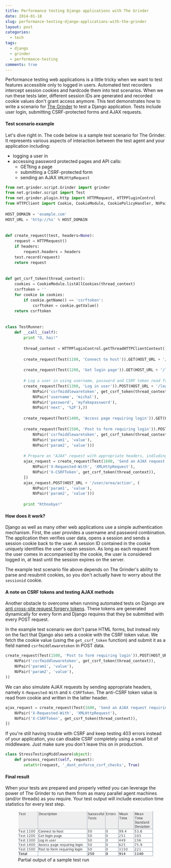 ```yaml
---
title: Performance testing Django applications with The Grinder
date: 2014-01-18
slug: performance-testing-django-applications-with-the-grinder
layout: post
categories:
  - tech
tags:
  - django
  - grinder
  - performance-testing
comments: true
---
```


Performance testing web applications is a little tricky when we want to test features accessible only to logged in users. Automated test recorders intercept session cookies and hardcode them into test scenarios. When we run these tests later, different session IDs are generated and recorded cookie values don't grant access anymore. This text demonstrates how to write a scenario for [The Grinder][grinder] to test a Django application. Tests include user login, submitting CSRF-protected forms and AJAX requests.

<!-- more -->

#### Test scenario example

Let's dive right in. The code below is a sample test scenario for The Grinder. It represents various aspects of interaction between the test agent and your application including:

* logging a user in
* accessing password protected pages and API calls:
    * GETting a page
    * submitting a CSRF-protected form
    * sending an AJAX `XMLHttpRequest`


```python
from net.grinder.script.Grinder import grinder
from net.grinder.script import Test
from net.grinder.plugin.http import HTTPRequest, HTTPPluginControl
from HTTPClient import Cookie, CookieModule, CookiePolicyHandler, NVPair

HOST_DOMAIN = 'example.com'
HOST_URL = 'http://%s' % HOST_DOMAIN


def create_request(test, headers=None):
    request = HTTPRequest()
    if headers: 
        request.headers = headers
    test.record(request)
    return request


def get_csrf_token(thread_context):
    cookies = CookieModule.listAllCookies(thread_context)
    csrftoken = ''
    for cookie in cookies:
        if cookie.getName() == 'csrftoken':
            csrftoken = cookie.getValue()
    return csrftoken


class TestRunner:
    def __call__(self):
        print "O, hai!"
        
        thread_context = HTTPPluginControl.getThreadHTTPClientContext()
        
        create_request(Test(1100, 'Connect to host')).GET(HOST_URL + '/')
        
        create_request(Test(1200, 'Get login page')).GET(HOST_URL + '/login/')
        
        # Log a user in using username, password and CSRF token read from cookie
        create_request(Test(1300, 'Log in user')).POST(HOST_URL + '/login/', (
            NVPair('csrfmiddlewaretoken', get_csrf_token(thread_context)),
            NVPair('username', 'michal'),
            NVPair('password', 'myfakepassword'),
            NVPair('next', '%2F'),))
        
        create_request(Test(1400, 'Access page requiring login')).GET(HOST_URL + '/user/area/')
        
        create_request(Test(1500, 'Post to form requiring login')).POST(HOST_URL + '/user/area/action', (
            NVPair('csrfmiddlewaretoken', get_csrf_token(thread_context)),
            NVPair('param1', 'value'),
            NVPair('param2', 'value')))
        
        # Prepare an "AJAX" request with appropriate headers, indluding CSRF token from cookie
        ajax_request = create_request(Test(1600, 'Send an AJAX request requiring login'), [
            NVPair('X-Requested-With', 'XMLHttpRequest'),
            NVPair('X-CSRFToken', get_csrf_token(thread_context)),
        ])
        ajax_request.POST(HOST_URL + '/user/area/action', (
            NVPair('param1', 'value'),
            NVPair('param2', 'value')))
        
        print "Kthnxbye!"
```



#### How does it work?

Django as well as many other web applications use a simple authentication mechanism. First, the user provides a username and password combination. The application then verifies user data, opens a session and sends a session cookie back to the user. A session ID contained in the cookie uniquely identifies the user's open session. As long as each request from the user comes in accompanied by the cookie, the user is considered logged in, at least until the session expires on the server.

The example test scenario file above depends on The Grinder's ability to parse and resubmit cookies, so you don't actually have to worry about the `sessionid` cookie.


#### A note on CSRF tokens and testing AJAX methods

Another obstacle to overcome when running automated tests on Django are [anti cross-site request forgery tokens][django_csrf]. These tokens are generated dynamically for every form and Django requires that they be submitted with every POST request. 

In the example test scenario we don't parse HTML forms, but instead rely on the fact that Django also sets a cookie with the CSRF token value. We fetch the cookie value (using the `get_csrf_token` function) and submit it as a field named `csrfmiddlewaretoken` in POST data. 

```python
create_request(Test(1500, 'Post to form requiring login')).POST(HOST_URL + '/user/area/action', (
    NVPair('csrfmiddlewaretoken', get_csrf_token(thread_context)),
    NVPair('param1', 'value'),
    NVPair('param2', 'value'),
))
```

We can also simulate AJAX requests by sending appropriate headers, namely `X-Requested-With` and `X-CSRFToken`. The anti-CSRF token value is read from cookie and written in the latter header.

```python
ajax_request = create_request(Test(1600, 'Send an AJAX request requiring login'), [
    NVPair('X-Requested-With', 'XMLHttpRequest'),
    NVPair('X-CSRFToken', get_csrf_token(thread_context)),
])
```

If you're still having trouble with CSRF and keep testing 403 errors instead of your application, you can disable CSRF completely using a small bit of middleware. Just make sure you don't leave this on in production.


```python
class StressTestingMiddleware(object):
    def process_request(self, request):
        setattr(request, '_dont_enforce_csrf_checks', True)
```

#### Final result

When your tests are prepared and properly vetted you can leverage the power of The Grinder to run them from as many parallel agent machines (and/or threads) as you require. Your test output will include execution time statistics for every test step.

<figure>
  <img src="/images/illustrations/2014-01-18/sample_grinder_output.png">
  <figcaption>Partial output of a sample test run</figcaption>
</figure>

[grinder]: http://grinder.sourceforge.net  "The Grinder, a Java Load Testing Framework"
[django_csrf]: https://docs.djangoproject.com/en/dev/ref/contrib/csrf/ "Django's Cross Site Request Forgery protection"